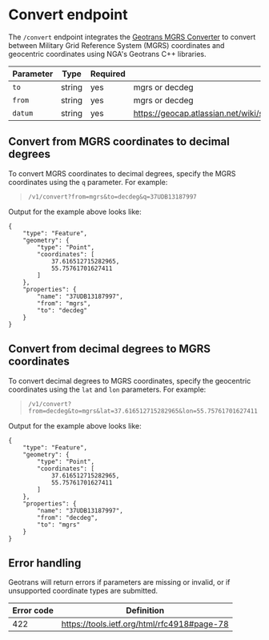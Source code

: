 # Convert endpoint

The `/convert` endpoint integrates the [Geotrans MGRS Converter](https://github.com/venicegeo/geotrans-mgrs-converter) to convert between Military Grid Reference System (MGRS) coordinates and geocentric coordinates using NGA's Geotrans C++ libraries.

Parameter | Type | Required | Accepted values
--- | --- | --- | ---
`to`| string | yes | mgrs or decdeg
`from` | string | yes | mgrs or decdeg
`datum` | string | yes | https://geocap.atlassian.net/wiki/spaces/ug/pages/7372992/Datums+and+coordinate+systems

## Convert from MGRS coordinates to decimal degrees

To convert MGRS coordinates to decimal degrees, specify the MGRS coordinates using the `q` parameter. For example:

> `/v1/convert?from=mgrs&to=decdeg&q=37UDB13187997`

Output for the example above looks like:

```
{
    "type": "Feature",
    "geometry": {
        "type": "Point",
        "coordinates": [
            37.616512715282965,
            55.75761701627411
        ]
    },
    "properties": {
        "name": "37UDB13187997",
        "from": "mgrs",
        "to": "decdeg"
    }
}
```

## Convert from decimal degrees to MGRS coordinates

To convert decimal degrees to MGRS coordinates, specify the geocentric coordinates using the `lat` and `lon` parameters. For example:

> `/v1/convert?from=decdeg&to=mgrs&lat=37.616512715282965&lon=55.75761701627411`

Output for the example above looks like:

```
{
    "type": "Feature",
    "geometry": {
        "type": "Point",
        "coordinates": [
            37.616512715282965,
            55.75761701627411
        ]
    },
    "properties": {
        "name": "37UDB13187997",
        "from": "decdeg",
        "to": "mgrs"
    }
}
```

## Error handling

Geotrans will return errors if parameters are missing or invalid, or if unsupported coordinate types are submitted.

Error code | Definition
--- | ---
422 | https://tools.ietf.org/html/rfc4918#page-78
